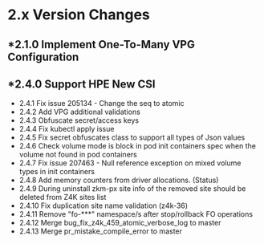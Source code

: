 2.x Version Changes
===================
*2.1.0 Implement One-To-Many VPG Configuration
----------------------------------------------
*2.4.0 Support HPE New CSI
--------------------------
* 2.4.1 Fix issue 205134 - Change the seq to atomic
* 2.4.2 Add VPG additional validations
* 2.4.3 Obfuscate secret/access keys
* 2.4.4 Fix kubectl apply issue
* 2.4.5 Fix secret obfuscates class to support all types of Json values
* 2.4.6 Check volume mode is block in pod init containers spec when the volume not found in pod containers
* 2.4.7 Fix issue 207463 - Null reference exception on mixed volume types in init containers
* 2.4.8 Add memory counters from driver allocations. (Status)
* 2.4.9 During uninstall zkm-px site info of the removed site should be deleted from Z4K sites list
* 2.4.10 Fix duplication site name validation (z4k-36)
* 2.4.11 Remove "fo-***" namespace/s after stop/rollback FO operations
* 2.4.12 Merge bug_fix_z4k_459_atomic_verbose_log to master
* 2.4.13 Merge pr_mistake_compile_error to master
